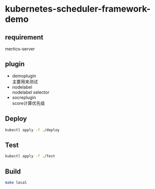 # kubernetes-scheduler-framework-demo

## requirement

mertics-server

## plugin

- demoplugin  
主要用来测试
- nodelabel  
nodelabel selector
- socreplugin  
score计算优先级

## Deploy

```sh
kubectl apply -f ./deploy
```

## Test

```sh
kubectl apply -f ./Test
```

## Build

```sh
make local
```
